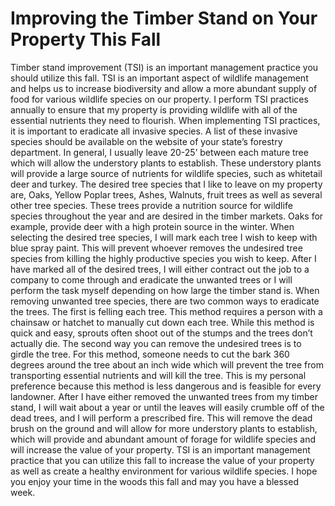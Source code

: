# Improving the Timber Stand on Your Property This Fall
Timber stand improvement (TSI) is an important management practice you should utilize this fall. TSI is an important aspect of wildlife management and helps us to increase biodiversity and allow a more abundant supply of food for various wildlife species on our property. I perform TSI practices annually to ensure that my property is providing wildlife with all of the essential nutrients they need to flourish. When implementing TSI practices, it is important to eradicate all invasive species. A list of these invasive species should be available on the website of your state’s forestry department. In general, I usually leave 20-25’ between each mature tree which will allow the understory plants to establish. These understory plants will provide a large source of nutrients for wildlife species, such as whitetail deer and turkey. The desired tree species that I like to leave on my property are, Oaks, Yellow Poplar trees, Ashes, Walnuts, fruit trees as well as several other tree species. These trees provide a nutrition source for wildlife species throughout the year and are desired in the timber markets. Oaks for example, provide deer with a high protein source in the winter. When selecting the desired tree species, I will mark each tree I wish to keep with blue spray paint. This will prevent whoever removes the undesired tree species from killing the highly productive species you wish to keep. After I have marked all of the desired trees, I will either contract out the job to a company to come through and eradicate the unwanted trees or I will perform the task myself depending on how large the timber stand is. When removing unwanted tree species, there are two common ways to eradicate the trees. The first is felling each tree. This method requires a person with a chainsaw or hatchet to manually cut down each tree. While this method is quick and easy, sprouts often shoot out of the stumps and the trees don’t actually die. The second way you can remove the undesired trees is to girdle the tree. For this method, someone needs to cut the bark 360 degrees around the tree about an inch wide which will prevent the tree from transporting essential nutrients and will kill the tree. This is my personal preference because this method is less dangerous and is feasible for every landowner. After I have either removed the unwanted trees from my timber stand, I will wait about a year or until the leaves will easily crumble off of the dead trees, and I will perform a prescribed fire. This will remove the dead brush on the ground and will allow for more understory plants to establish, which will provide and abundant amount of forage for wildlife species and will increase the value of your property. TSI is an important management practice that you can utilize this fall to increase the value of your property as well as create a healthy environment for various wildlife species.  I hope you enjoy your time in the woods this fall and may you have a blessed week.
